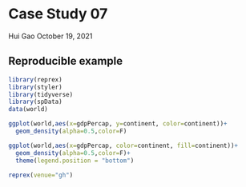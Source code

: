 Case Study 07
================
Hui Gao
October 19, 2021

## Reproducible example

``` r
library(reprex)
library(styler)
library(tidyverse)
library(spData)
data(world)

ggplot(world,aes(x=gdpPercap, y=continent, color=continent))+
  geom_density(alpha=0.5,color=F)

ggplot(world,aes(x=gdpPercap, color=continent, fill=continent))+
  geom_density(alpha=0.5,color=F)+
  theme(legend.position = "bottom")

reprex(venue="gh")
```
